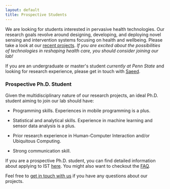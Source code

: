 ```yaml
---
layout: default
title: Prospective Students
---
```


We are looking for students interested in pervasive health technologies.
Our research goals revolve around designing, developing, and deploying
novel sensing and intervention systems focusing on health and
wellbeing. Please take a look at our [recent projects](/projects).
_If you are excited about the possibilities of technologies in
reshaping health care, you should consider joining our lab!_

If you are an undergraduate or master's student _currently at Penn
State_ and looking for research experience, please get in touch
with [Saeed](https://saeedabdullah.com).

### Prospective Ph.D. Student ###

Given the multidisciplinary nature of our research projects, an
ideal Ph.D.  student aiming to join our lab should have:

* Programming skills. Experiences in mobile programming is a plus.

* Statistical and analytical skills. Experience in machine learning
and sensor data analysis is a plus.

* Prior research experience in Human-Computer Interaction and/or
Ubiquitous Computing.

* Strong communication skill.

If you are a prospective Ph.D. student, you can find detailed
information about applying to IST
[here](https://ist.psu.edu/application/grad). You might also want
to checkout the [FAQ](https://ist.psu.edu/education/degree/phd/faq).

Feel free to [get in touch with us](/members) if you have any
questions about our projects.


